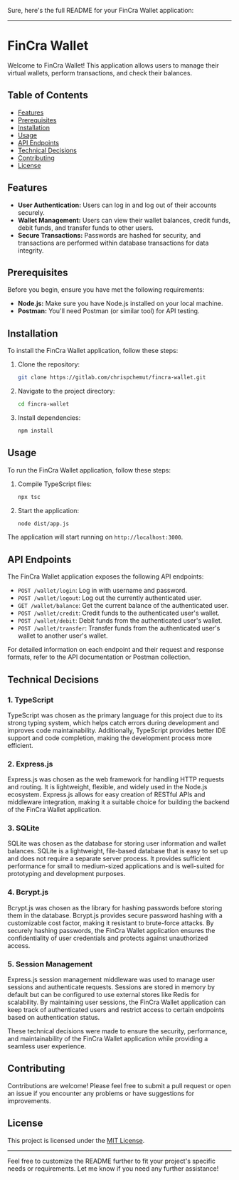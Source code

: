 Sure, here's the full README for your FinCra Wallet application:

---

# FinCra Wallet

Welcome to FinCra Wallet! This application allows users to manage their virtual wallets, perform transactions, and check their balances.

## Table of Contents

- [Features](#features)
- [Prerequisites](#prerequisites)
- [Installation](#installation)
- [Usage](#usage)
- [API Endpoints](#api-endpoints)
- [Technical Decisions](#technical-decisions)
- [Contributing](#contributing)
- [License](#license)

## Features

- **User Authentication:** Users can log in and log out of their accounts securely.
- **Wallet Management:** Users can view their wallet balances, credit funds, debit funds, and transfer funds to other users.
- **Secure Transactions:** Passwords are hashed for security, and transactions are performed within database transactions for data integrity.

## Prerequisites

Before you begin, ensure you have met the following requirements:

- **Node.js:** Make sure you have Node.js installed on your local machine.
- **Postman:** You'll need Postman (or similar tool) for API testing.

## Installation

To install the FinCra Wallet application, follow these steps:

1. Clone the repository:

   ```bash
   git clone https://gitlab.com/chrispchemut/fincra-wallet.git
   ```

2. Navigate to the project directory:

   ```bash
   cd fincra-wallet
   ```

3. Install dependencies:

   ```bash
   npm install
   ```

## Usage

To run the FinCra Wallet application, follow these steps:

1. Compile TypeScript files:

   ```bash
   npx tsc
   ```

2. Start the application:

   ```bash
   node dist/app.js
   ```

The application will start running on `http://localhost:3000`.

## API Endpoints

The FinCra Wallet application exposes the following API endpoints:

- `POST /wallet/login`: Log in with username and password.
- `POST /wallet/logout`: Log out the currently authenticated user.
- `GET /wallet/balance`: Get the current balance of the authenticated user.
- `POST /wallet/credit`: Credit funds to the authenticated user's wallet.
- `POST /wallet/debit`: Debit funds from the authenticated user's wallet.
- `POST /wallet/transfer`: Transfer funds from the authenticated user's wallet to another user's wallet.

For detailed information on each endpoint and their request and response formats, refer to the API documentation or Postman collection.

## Technical Decisions

### 1. TypeScript

TypeScript was chosen as the primary language for this project due to its strong typing system, which helps catch errors during development and improves code maintainability. Additionally, TypeScript provides better IDE support and code completion, making the development process more efficient.

### 2. Express.js

Express.js was chosen as the web framework for handling HTTP requests and routing. It is lightweight, flexible, and widely used in the Node.js ecosystem. Express.js allows for easy creation of RESTful APIs and middleware integration, making it a suitable choice for building the backend of the FinCra Wallet application.

### 3. SQLite

SQLite was chosen as the database for storing user information and wallet balances. SQLite is a lightweight, file-based database that is easy to set up and does not require a separate server process. It provides sufficient performance for small to medium-sized applications and is well-suited for prototyping and development purposes.

### 4. Bcrypt.js

Bcrypt.js was chosen as the library for hashing passwords before storing them in the database. Bcrypt.js provides secure password hashing with a customizable cost factor, making it resistant to brute-force attacks. By securely hashing passwords, the FinCra Wallet application ensures the confidentiality of user credentials and protects against unauthorized access.

### 5. Session Management

Express.js session management middleware was used to manage user sessions and authenticate requests. Sessions are stored in memory by default but can be configured to use external stores like Redis for scalability. By maintaining user sessions, the FinCra Wallet application can keep track of authenticated users and restrict access to certain endpoints based on authentication status.

These technical decisions were made to ensure the security, performance, and maintainability of the FinCra Wallet application while providing a seamless user experience.

## Contributing

Contributions are welcome! Please feel free to submit a pull request or open an issue if you encounter any problems or have suggestions for improvements.

## License

This project is licensed under the [MIT License](LICENSE).

--- 

Feel free to customize the README further to fit your project's specific needs or requirements. Let me know if you need any further assistance!